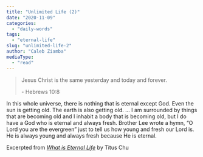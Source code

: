 ```yaml
---
title: "Unlimited Life (2)"
date: "2020-11-09"
categories: 
  - "daily-words"
tags: 
  - "eternal-life"
slug: "unlimited-life-2"
author: "Caleb Ziamba"
mediaType: 
  - "read"
---
```


> Jesus Christ is the same yesterday and today and forever.
> 
> \- Hebrews 10:8

In this whole universe, there is nothing that is eternal except God. Even the sun is getting old. The earth is also getting old. ... I am surrounded by things that are becoming old and I inhabit a body that is becoming old, but I do have a God who is eternal and always fresh. Brother Lee wrote a hymn, “O Lord you are the evergreen” just to tell us how young and fresh our Lord is. He is always young and always fresh because He is eternal.

Excerpted from _[What is Eternal Life](https://www.asweetsavor.org/what-is-eternal-life/)_ by Titus Chu
